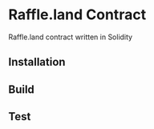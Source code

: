 # Raffle.land Contract

Raffle.land contract written in Solidity

## Installation

## Build

## Test

